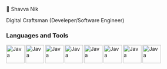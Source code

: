  👋 Shavva Nik

Digital Craftsman (Develeper/Software Engineer)

### Languages and Tools 
<img align="Left" alt="Java" width="50px" style="padding-reght:10px;" src="https://cdn.jsdelivr.net/gh/devicons/devicon/icons/git/git-original-wordmark.svg" />
<img align="Left" alt="Java" width="50px" style="padding-reght:10px;" src="https://cdn.jsdelivr.net/gh/devicons/devicon/icons/linux/linux-original.svg" />
<img align="Left" alt="Java" width="50px" style="padding-reght:10px;" src="https://cdn.jsdelivr.net/gh/devicons/devicon/icons/html5/html5-original-wordmark.svg" />
<img align="Left" alt="Java" width="50px" style="padding-reght:10px;" src="https://cdn.jsdelivr.net/gh/devicons/devicon/icons/css3/css3-original-wordmark.svg" />
<img align="Left" alt="Java" width="50px" style="padding-reght:10px;" src="https://cdn.jsdelivr.net/gh/devicons/devicon/icons/python/python-original-wordmark.svg" />
<img align="Left" alt="Java" width="50px" style="padding-reght:10px;" src="https://cdn.jsdelivr.net/gh/devicons/devicon/icons/mysql/mysql-original-wordmark.svg" />
<img align="Left" alt="Java" width="50px" style="padding-reght:10px;" src="https://cdn.jsdelivr.net/gh/devicons/devicon/icons/postgresql/postgresql-original-wordmark.svg" />
<img align="Left" alt="Java" width="50px" style="padding-reght:10px;" src="https://cdn.jsdelivr.net/gh/devicons/devicon/icons/microsoftsqlserver/microsoftsqlserver-plain-wordmark.svg" />
